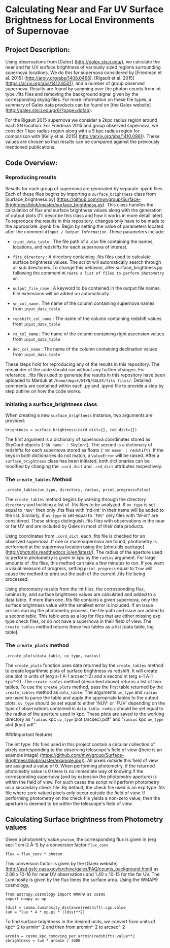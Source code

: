 # Calculating Near and Far UV Surface Brightness for Local Environments of Supernovae

## Project Description:

Using observations from [Galex] (http://galex.stsci.edu/), we calculate the near and far UV surface brightness of variously sized regions surrounding supernova locations. We do this for supernova considered by [Friedman et al. 2015] (http://arxiv.org/abs/1408.0465), [Rigault et al. 2015] (https://arxiv.org/abs/1412.6501), and a number of group observed supernova. Results are found by summing over the photon counts from int type .fits files and removing the background signal given by the corresponding skybg files. For more information on these file types, a summary of Galex data products can be found on [the Galex website] (http://galex.stsci.edu/gr6/?page=ddfaq).

For the Rigault 2015 supernova we consider a 2kpc radius region around each SN location. For Friedman 2015 and group observed supernova, we consider 1 kpc radius region along with a 5 kpc radius region for comparison with [Kelly et al. 2015] (http://arxiv.org/abs/1410.0961). These values are chosen so that results can be compared against the previously mentioned publications.

## Code Overview:

### Reproducing results

Results for each group of supernova are generated by separate .ipynb files . Each of these files begins by importing a `surface_brightness` class from [surface_brightness.py] (https://github.com/mwvgroup/Surface-Brightness/blob/master/surface_brightness.py). This class handles the calculation of flux and surface brightness values along with the generation of output plots (I'll describe this class and how it works in more detail later). To reproduce the results in this repository, changes only have to be made to the appropriate .ipynb file. Begin by setting the value of parameters located after the comment `#Input / Output Information`. These parameters include:

* `input_data_table` : The file path of a .csv file containing the names, locations, and redshifts for each supernova of interest.

* `fits_directory` : A directory containing .fits files used to calculate surface brightness values. The script will automatically search through all sub directories. To change this behavior, alter surface_brightness.py following the comment `#Create a list of files to perform photometry on`.

* `output_file_name` : A keyword to be contained in the output file names. File extensions will be added on automatically.

* `sn_col_name` : The name of the column containing supernova names from `input_data_table` 
* `redshift_col_name` : The name of the column containing redshift values from `input_data_table` 
* `ra_col_name` : The name of the column containing right ascension values from `input_data_table` 
* `dec_col_name` : The name of the column containing declination values from `input_data_table` 

These steps hold for reproducing any of the results in this repository. The remainder of the code should run without any further changes. For referance, .fits files used to generate the results in this repository have been uploaded to Marduk at `/home/depot/WIYN/GALEX/fits files/`. Detailed comments are contained within each .py and .ipynd file to provide a step by step outline on how the code works.

### Initiating a surface_brightness class

When creating a new `surface_brightness` instance, two arguments are provided:

    brightness = surface_brightness(cord_dict={}, red_dict={})

The first argument is a dictionary of supernova coordinates stored as SkyCord objects `{'SN name' : SkyCord}`. The second is a dictionary of redshifts for each supernova stored as floats `{'SN name' : redshift}`. If the keys in both dictionaries do not match, a `ValueError` will be raised. After a `surface_brightness` class has been initiated, both dictionaries can be modified by changing the `.cord_dict` and `.red_dict` attributes respectively.

### The `create_tables` Method

    .create_tables(uv_type, directory, radius, print_progress=False)

The `create_tables` method begins by walking through the directory `directory` and building a list of .fits files to be analyzed. If `uv_type` is set equal to `'NUV'` then only .fits files with 'nd-int' in their name will be added to the list. Similarly, if `uv_type` is set equal to `'FUV'` only files with 'fd-int' are considered. These strings distinguish .fits files with observations in the near or far UV and are included by Galex in most of their data products. 

Using coordinates from `.cord_dict`, each .fits file is checked for an observed supernova. If one or more supernova are found, photometry is performed at the supernova location using the [photutils package] (http://photutils.readthedocs.io/en/latest/). The radius of the aperture used to perform photometry is given in kpc by the `radius` argument. For large amounts of .fits files, this method can take a few minutes to run. If you want a visual measure of progress, setting `print_progress` equal to `True` will cause the method to print out the path of the current .fits file being processed. 

Using photometry results from the int files, the corresponding flux, luminosity, and surface brightness values are calculated and added to a data table. If more than one .fits file contains a given supernova, only the surface brightness value with the smallest error is included. If an issue arrises durring the photometry process, the file path and issue are added to a second table. This table acts as a log for files that are either missing exp type check files, or do not have a supernova in their field of view. The `create_tables` method returns these two tables as a list [data table, log table].

### The `create_plots` method

    .create_plots(data_table, uv_type, radius)

The `create_plots` function uses data returned by the `create_tables` method to create logarithmic plots of surface brightness vs redshift. It will create one plot in units of (erg s-1 A-1 arcsec^-2) and a second in (erg s-1 A-1 kpc^-2). The `create_tables` method (described above) returns a list of two tables. To use the `create_plots` method, pass the first table returned by the `create_tables` method as `data_table`. The arguments `uv_type` and `radius` are used to parse the table and apply the appropriate lables to the output plots. `uv_type` should be set equal to either 'NUV' or 'FUV' depending on the type of observations contained in `data_table`. `radius` should be set equal to the radius of the aperture used in kpc. These plots are saved to the working directory as "`radius` kpc `uv_type` plot (arcsec).pdf" and "`radius` kpc `uv_type` plot (kpc).pdf".

###Important features

The int type .fits files used in this project contain a circular collection of pixels corresponding to the observing telescope's field of view ([here is an example image] (https://github.com/mwvgroup/Surface-Brightness/blob/master/example.jpg)). All pixels outside this field of view are assigned a value of 0. When performing photometry, if the returned photometry value is 0 there is no immediate way of knowing if the corresponding supernova (and by extension the photometry aperture) is within the field of view. For such cases the script will perform photometry on a secondary check file. By default, the check file used is an exp type .fits file where zero valued pixels only occur outside the field of view. If performing photometry on the check file yields a non-zero value, then the aperture is deemed to be within the telescope's field of view.

## Calculating Surface brightness from Photometry values

Given a photometry value `photom`, the corresponding flux is given in (erg sec-1 cm-2 Å-1) by a conversion factor `flux_conv`

    flux = flux_conv * photom 

This conversion factor is given by the [Galex website] (http://asd.gsfc.nasa.gov/archive/galex/FAQ/counts_background.html) as  2.06 x 10-16 for near UV observations and 1.40 x 10-15 for the far UV. The Luminosity is given by the flux times the surface area.
Using the WMAP9 cosmology, 

    from astropy.cosmology import WMAP9 as cosmo
    import numpy as np
    
    ldist = cosmo.luminosity_distance(redshift).cgs.value
    lum = flux * 4 * np.pi * (ldist**2) 
    
To find surface brightness in the desired units, we convert from units of kpc^-2 to armin^-2 and then from arcmin^-2 to arcsec^-2

    arcmin = cosmo.kpc_comoving_per_arcmin(redshift).value**2 
    sbrightness = lum * arcmin / 3600
    
